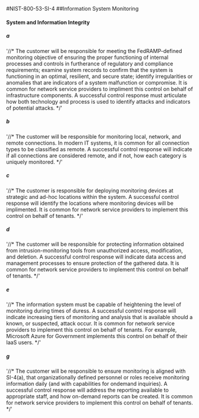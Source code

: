 #NIST-800-53-SI-4
##Information System Monitoring

#### System and Information Integrity

##### a
'//*
The customer will be responsible for meeting the FedRAMP-defined
monitoring objective of ensuring the proper functioning of internal
processes and controls in furtherance of regulatory and compliance
requirements; examine system records to confirm that the system
is functioning in an optimal, resilient, and secure state; identify
irregularities or anomalies that are indicators of a system malfunction
or compromise. It is common for network service providers to impliment
this control on behalf of infrastructure components. A successful
control response must articulate how  both technology and process is
used to identify attacks and indicators of potential attacks.
*/'


##### b
'//*
The customer will be responsible for monitoring local, network, and
remote connections. In modern IT systems, it is common for all
connection types to be classified as remote. A successful control
response will indicate if all connections are considered remote, and if
not, how each category is uniquely monitored.
*/'


##### c
'//*
The customer is responsible for deploying monitoring devices at
strategic and ad-hoc locations within the system. A successful control
response will identify the locations where monitoring devices will be
implimented. It is common for network service providers to implement
this control on behalf of tenants.
*/'


##### d
'//*
The customer will be responsible for protecting information obtained
from intrusion-monitoring tools from unauthorized access, modification,
and deletion. A successful control response will indicate data access
and management processes to ensure protection of the gathered data. It
is common for network service providers to implement this control
on behalf of tenants.
*/'


##### e
'//*
The information system must be capable of heightening the level of
monitoring during times of duress. A successful control response
will indicate increasing tiers of monitoring and analysis that is
available should a known, or suspected, attack occur. It is common
for network service providers to implement this control on behalf
of tenants. For example, Microsoft Azure for Government implements
this control on behalf of their IaaS users.
*/'


##### g
'//*
The customer will be responsible to ensure monitoring is aligned with
SI-4(a), that organizationally defined personnel or roles receive
monitoring information daily (and with capabilities for ondemand
inquiries). A successful control response will address the reporting
available to appropriate staff, and how on-demand reports can be
created. It is common for network service providers to implement this
control on behalf of tenants.
*/'

